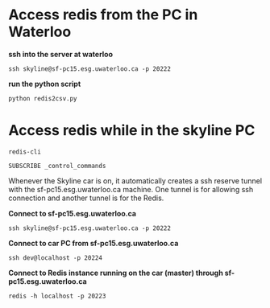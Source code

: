 # Access redis from the PC in Waterloo

**ssh into the server at waterloo**

    ssh skyline@sf-pc15.esg.uwaterloo.ca -p 20222

**run the python script**

    python redis2csv.py


# Access redis while in the skyline PC

    redis-cli

    SUBSCRIBE _control_commands



Whenever the Skyline car is on, it automatically creates a ssh reserve tunnel with the sf-pc15.esg.uwaterloo.ca machine. One tunnel is for allowing ssh connection and another tunnel is for the Redis. 

**Connect to  sf-pc15.esg.uwaterloo.ca**

    ssh skyline@sf-pc15.esg.uwaterloo.ca -p 20222

**Connect to car PC from sf-pc15.esg.uwaterloo.ca**

    ssh dev@localhost -p 20224  

**Connect to Redis instance running on the car (master) through sf-pc15.esg.uwaterloo.ca** 

    redis -h localhost -p 20223  